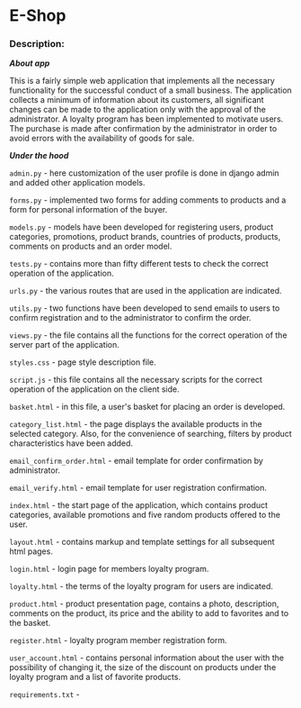 # E-Shop
### Description:

***About app***

This is a fairly simple web application that implements all the necessary functionality for the successful conduct of a small business. The application collects a minimum of information about its customers, all significant changes can be made to the application only with the approval of the administrator. A loyalty program has been implemented to motivate users. The purchase is made after confirmation by the administrator in order to avoid errors with the availability of goods for sale.

***Under the hood***

`admin.py` - here customization of the user profile is done in django admin and added other application models.

`forms.py` - implemented two forms for adding comments to products and a form for personal information of the buyer.

`models.py` - models have been developed for registering users, product categories, promotions, product brands, countries of products, products, comments on products and an order model.

`tests.py` - contains more than fifty different tests to check the correct operation of the application.

`urls.py` - the various routes that are used in the application are indicated.

`utils.py` - two functions have been developed to send emails to users to confirm registration and to the administrator to confirm the order.

`views.py` - the file contains all the functions for the correct operation of the server part of the application. 

`styles.css` - page style description file.

`script.js` - this file contains all the necessary scripts for the correct operation of the application on the client side.

`basket.html` - in this file, a user's basket for placing an order is developed.

`category_list.html` - the page displays the available products in the selected category. Also, for the convenience of searching, filters by product characteristics have been added.

`email_confirm_order.html` - email template for order confirmation by administrator.

`email_verify.html` - email template for user registration confirmation.

`index.html` - the start page of the application, which contains product categories, available promotions and five random products offered to the user.

`layout.html` - contains markup and template settings for all subsequent html pages.

`login.html` - login page for members loyalty program.

`loyalty.html` - the terms of the loyalty program for users are indicated.

`product.html` - product presentation page, contains a photo, description, comments on the product, its price and the ability to add to favorites and to the basket.

`register.html` - loyalty program member registration form.

`user_account.html` - contains personal information about the user with the possibility of changing it, the size of the discount on products under the loyalty program and a list of favorite products.

`requirements.txt` - 